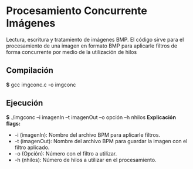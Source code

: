 # Procesamiento Concurrente Imágenes
Lectura, escritura y tratamiento de imágenes BMP. El código sirve para el procesamiento de una imagen en formato BMP para aplicarle filtros de forma concurrente por medio de la utilización de hilos

## Compilación
**$** gcc imgconc.c -o imgconc

## Ejecución 
**$** ./imgconc –i imagenIn –t imagenOut –o opción –h nhilos
**Explicación flags:**
- -i (imagenIn): Nombre del archivo BPM para aplicarle filtros.
- -t (imagenOut): Nombre del archivo BPM para guardar la imagen con el filtro aplicado.
- -o (Opción): Número con el filtro a utilizar.
- -h (nhilos): Número de hilos a utilizar en el procesamiento.
